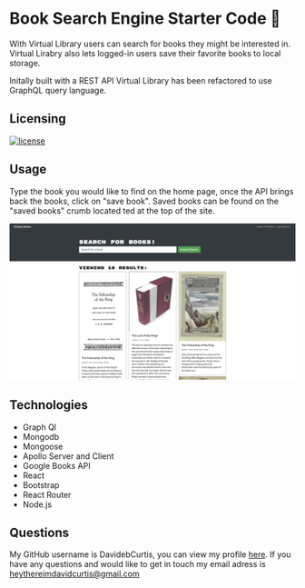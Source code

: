 # Book Search Engine Starter Code 📕

With Virtual Library users can search for books they might be interested in. Virtual Lirabry also lets logged-in users save their favorite books to local storage.

Initally built with a REST API Virtual Library has been refactored to use GraphQL query language.

## Licensing

[![license](https://img.shields.io/badge/license-MIT-success)](https://opensource.org/licenses/MIT)

## Usage

Type the book you would like to find on the home page, once the API brings back the books, click on "save book". Saved books can be found on the "saved books" crumb located ted at the top of the site.

![virtual library book search page](assets/images/screenshot.png)

## Technologies

- Graph Ql
- Mongodb
- Mongoose
- Apollo Server and Client
- Google Books API
- React
- Bootstrap
- React Router
- Node.js

## Questions

My GitHub username is DavidebCurtis, you can view my profile [here](https://github.com/DavidebCurtis).
If you have any questions and would like to get in touch my email adress is heythereimdavidcurtis@gmail.com

